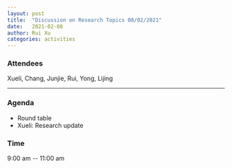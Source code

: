 ```yaml
---
layout: post
title:  "Discussion on Research Topics 08/02/2021"
date:   2021-02-08
author: Rui Xu
categories: activities
---
```



### Attendees

Xueli, Chang, Junjie, Rui, Yong, Lijing

---

### Agenda

- Round table
- Xueli: Research update






### Time

9:00 am -- 11:00 am
